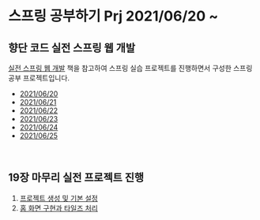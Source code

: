 <h1> 스프링 공부하기 Prj 2021/06/20 ~ </h1>
<h2>향단 코드 실전 스프링 웹 개발</h2>
<p> <a href="https://digital.kyobobook.co.kr/digital/ebook/ebookDetail.ink?barcode=480D190335910">실전 스프링 웹 개발</a> 책을 참고하여 스프링 실습 프로젝트를 진행하면서 구성한 스프링 공부 프로젝트입니다.</p>
<ul>
  <li><a href="https://github.com/kokochi66/StudyFilm_BackEnd_kokochi/blob/main/5_Spring4/hdSpring/MdRecord/20210620.md">2021/06/20</a></li>
  <li><a href="https://github.com/kokochi66/StudyFilm_BackEnd_kokochi/blob/main/5_Spring4/hdSpring/MdRecord/20210621.md">2021/06/21</a></li>
  <li><a href="https://github.com/kokochi66/StudyFilm_BackEnd_kokochi/blob/main/5_Spring4/hdSpring/MdRecord/20210622.md">2021/06/22</a></li>
  <li><a href="https://github.com/kokochi66/StudyFilm_BackEnd_kokochi/blob/main/5_Spring4/hdSpring/MdRecord/20210623.md">2021/06/23</a></li>
  <li><a href="https://github.com/kokochi66/StudyFilm_BackEnd_kokochi/blob/main/5_Spring4/hdSpring/MdRecord/20210624.md">2021/06/24</a></li>
  <li><a href="https://github.com/kokochi66/StudyFilm_BackEnd_kokochi/blob/main/5_Spring4/hdSpring/MdRecord/20210625.md">2021/06/25</a></li>
</ul> <br>
<h2> 19장 마무리 실전 프로젝트 진행</h2>
<ol>
  <li><a href="https://github.com/kokochi66/StudyFilm_BackEnd_kokochi/blob/main/5_Spring4/hdSpring/MdRecord/hdspring-19-01.md">프로젝트 생성 및 기본 설정</a></li>
  <li><a href="https://github.com/kokochi66/StudyFilm_BackEnd_kokochi/blob/main/5_Spring4/hdSpring/MdRecord/hdspring-19-02.md">홈 화면 구현과 타일즈 처리</a></li>
</ol>

